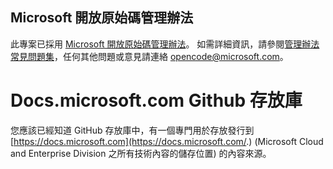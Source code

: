 ## <a name="microsoft-open-source-code-of-conduct"></a>Microsoft 開放原始碼管理辦法

此專案已採用 [Microsoft 開放原始碼管理辦法](https://opensource.microsoft.com/codeofconduct/)。
如需詳細資訊，請參閱[管理辦法常見問題集](https://opensource.microsoft.com/codeofconduct/faq/)，任何其他問題或意見請連絡 [opencode@microsoft.com](mailto:opencode@microsoft.com)。

# <a name="docsmicrosoftcom-github-repository"></a>Docs.microsoft.com Github 存放庫

您應該已經知道 GitHub 存放庫中，有一個專門用於存放發行到 [https://docs.microsoft.com](https://docs.microsoft.com/.) (Microsoft Cloud and Enterprise Division 之所有技術內容的儲存位置) 的內容來源。
